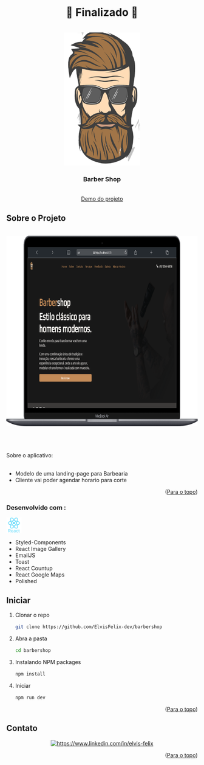 <div align="center" id="top">
  <h1>🚧 Finalizado 🚧</h1>
</div>

<br />
<div align="center" id='topo'>
  <a href="">
    <img src="src/assets/imgLogo.png" alt="Logo" width="200" height="350">
  </a>

  <h3 align="center">Barber Shop</h3>

  <p align="center">
    <br />
    <a href="https://barbeariashop.netlify.app/" target="_blank" rel="noreferrer">Demo do projeto</a>
  </p>
</div>

## Sobre o Projeto
<br />
<!--[![Screen Shot][product-screenshot]](/mobile.png)
[![Screen Shot][product-screenshot]](/pc.png)-->
<div align="center">
  <img src="src/assets/PC.png" alt="Logo" width="873" height="501"><br />
  <br />
  <!--<img src="src/assets/mobile.png" alt="Logo" width="280" height="567"> -->
</div>
<br />

<br />Sobre o aplicativo:<br />
<br />

- Modelo de uma landing-page para Barbearia
- Cliente vai poder agendar horario para corte  

<p align="right">(<a href="#topo">Para o topo</a>)</p>



### Desenvolvido com :

<a href="https://reactjs.org/" target="_blank" rel="noreferrer"> <img src="https://raw.githubusercontent.com/devicons/devicon/master/icons/react/react-original-wordmark.svg" alt="react" width="40" height="40"/> </a>
- Styled-Components 
- React Image Gallery
- EmailJS
- Toast
- React Countup
- React Google Maps
- Polished


<!-- GETTING STARTED -->
## Iniciar

1. Clonar o repo
   ```sh
   git clone https://github.com/ElvisFelix-dev/barbershop
   ```
2. Abra a pasta
   ```sh
   cd barbershop

3. Instalando NPM packages
   ```sh
   npm install
   ```

4. Iniciar
   ```sh
   npm run dev
   ```

<p align="right">(<a href="#topo">Para o topo</a>)</p>




<!-- CONTACT -->
## Contato

<p align="center"><a href="https://www.linkedin.com/in/elvis-felix" target="blank"><img align="center" src="https://raw.githubusercontent.com/rahuldkjain/github-profile-readme-generator/master/src/images/icons/Social/linked-in-alt.svg" alt="https://www.linkedin.com/in/elvis-felix" height="30" width="40" /></a></p>


<p align="right">(<a href="#topo">Para o topo</a>)</p>


